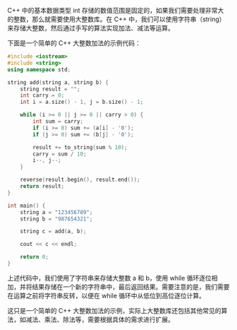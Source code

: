 C++ 中的基本数据类型 int 存储的数值范围是固定的，如果我们需要处理非常大的整数，那么就需要使用大整数库。在 C++ 中，我们可以使用字符串（string）来存储大整数，然后通过手写的算法实现加法、减法等运算。

下面是一个简单的 C++ 大整数加法的示例代码：

```c++
#include <iostream>
#include <string>
using namespace std;

string add(string a, string b) {
    string result = "";
    int carry = 0;
    int i = a.size() - 1, j = b.size() - 1;

    while (i >= 0 || j >= 0 || carry > 0) {
        int sum = carry;
        if (i >= 0) sum += (a[i] - '0');
        if (j >= 0) sum += (b[j] - '0');

        result += to_string(sum % 10);
        carry = sum / 10;
        i--, j--;
    }

    reverse(result.begin(), result.end());
    return result;
}

int main() {
    string a = "123456789";
    string b = "987654321";

    string c = add(a, b);

    cout << c << endl;

    return 0;
}

```

上述代码中，我们使用了字符串来存储大整数 a 和 b，使用 while 循环逐位相加，并将结果存储在一个新的字符串中，最后返回结果。需要注意的是，我们需要在运算之前将字符串反转，以便在 while 循环中从低位到高位逐位计算。

这只是一个简单的 C++ 大整数加法的示例，实际上大整数库还包括其他常见的算法，如减法、乘法、除法等，需要根据具体的需求进行扩展。
